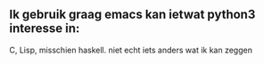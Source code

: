 Ik gebruik graag emacs
kan ietwat
python3
interesse in:
-------
C, 
Lisp, 
misschien haskell. 
niet echt iets anders wat ik kan zeggen 
